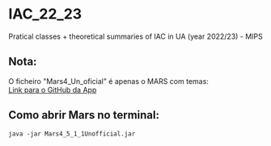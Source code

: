# IAC_22_23
Pratical classes + theoretical summaries of IAC in UA (year 2022/23) - MIPS

## Nota:
O ficheiro "Mars4_Un_oficial" é apenas o MARS com temas:
<br />
[Link para o GitHub da App](https://github.com/aeris170/MARS-Theme-Engine.git)

## Como abrir Mars no terminal:
```txt
java -jar Mars4_5_1_1Unofficial.jar
```
